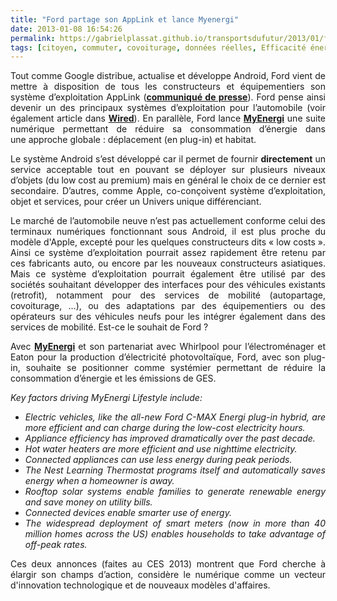 ```yaml
---
title: "Ford partage son AppLink et lance Myenergi"
date: 2013-01-08 16:54:26
permalink: https://gabrielplassat.github.io/transportsdufutur/2013/01/ford-partage-son-applink-et-lance-myenergi.html
tags: [citoyen, commuter, covoiturage, données réelles, Efficacité énergétique, FORD, internet, Service de mobilité, smartgrid]
---
```


<p style="text-align: justify">Tout comme Google distribue, actualise et développe Android, Ford vient de mettre à disposition de tous les constructeurs et équipementiers son système d’exploitation AppLink (<strong><a href="http://media.ford.com/article_display.cfm?article_id=37551" target="_blank">communiqué de presse</a></strong>). Ford pense ainsi devenir un des principaux systèmes d’exploitation pour l’automobile (voir également article dans <strong><a href="http://www.wired.com/autopia/2013/01/ces-2013-ford-applink-for-all/" target="_blank">Wired</a></strong>). En parallèle, Ford lance <strong><a href="http://blog.saywhat.it/2013/01/08/fords-myenergy-lifestyle-product-aim-to-reduce-your-carbon-footprint/" target="_blank">MyEnergi</a></strong> une suite numérique permettant de réduire sa consommation d’énergie dans une approche globale : déplacement (en plug-in) et habitat. </p>  <!--more-->   <p style="text-align: justify">Le système Android s’est développé car il permet de fournir <strong>directement</strong> un service acceptable tout en pouvant se déployer sur plusieurs niveaux d’objets (du low cost au premium) mais en général le choix de ce dernier est secondaire. D’autres, comme Apple, co-conçoivent système d’exploitation, objet et services, pour créer un Univers unique différenciant.</p> <p style="text-align: justify">Le marché de l’automobile neuve n’est pas actuellement conforme celui des terminaux numériques fonctionnant sous Android, il est plus proche du modèle d'Apple, excepté pour les quelques constructeurs dits « low costs ». Ainsi ce système d’exploitation pourrait assez rapidement être retenu par ces fabricants auto, ou encore par les nouveaux constructeurs asiatiques. Mais ce système d’exploitation pourrait également être utilisé par des sociétés souhaitant développer des interfaces pour des véhicules existants (retrofit), notamment pour des services de mobilité (autopartage, covoiturage, …), ou des adaptations par des équipementiers ou des opérateurs sur des véhicules neufs pour les intégrer également dans des services de mobilité. Est-ce le souhait de Ford ?</p> <p style="text-align: justify">Avec <strong><a href="http://www.greencarcongress.com/2013/01/ford-20130108.html" target="_blank">MyEnergi</a> </strong>et son partenariat avec Whirlpool pour l’électroménager et Eaton pour la production d’électricité photovoltaïque, Ford, avec son plug-in, souhaite se positionner comme systémier permettant de réduire la consommation d’énergie et les émissions de GES. </p> <p style="text-align: justify"><em>Key factors driving MyEnergi Lifestyle include:</em></p> <ul style="text-align: justify"> <li><em>Electric vehicles, like the all-new Ford C-MAX Energi plug-in hybrid, are more efficient and can charge during the low-cost electricity hours.</em></li> <li><em>Appliance efficiency has improved dramatically over the past decade.</em></li> <li><em>Hot water heaters are more efficient and use nighttime electricity.</em></li> <li><em>Connected appliances can use less energy during peak periods.</em></li> <li><em>The Nest Learning Thermostat programs itself and automatically saves energy when a homeowner is away.</em></li> <li><em>Rooftop solar systems enable families to generate renewable energy and save money on utility bills.</em></li> <li><em>Connected devices enable smarter use of energy.</em></li> <li><em>The widespread deployment of smart meters (now in more than 40 million homes across the US) enables households to take advantage of off-peak rates.</em></li> </ul> <p style="text-align: justify">Ces deux annonces (faites au CES 2013) montrent que Ford cherche à élargir son champs d’action, considère le numérique comme un vecteur d'innovation technologique et de nouveaux modèles d'affaires. </p>
